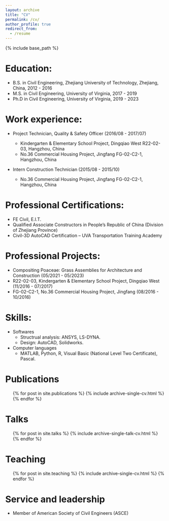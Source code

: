 ```yaml
---
layout: archive
title: "CV"
permalink: /cv/
author_profile: true
redirect_from:
  - /resume
---
```


{% include base_path %}

Education:
======
* B.S. in Civil Engineering, Zhejiang University of Technology, Zhejiang, China, 2012 - 2016
* M.S. in Civil Engineering, University of Virginia, 2017 - 2019
* Ph.D in Civil Engineering, University of Virginia, 2019 - 2023

Work experience:
======
* Project Technician, Quality & Safety Officer (2016/08 - 2017/07)
  * Kindergarten & Elementary School Project, Dingqiao West R22-02-03, Hangzhou, China
  * No.36 Commercial Housing Project, Jingfang FG-02-C2-1, Hangzhou, China

* Intern Construction Technician (2015/08 - 2015/10)
  * No.36 Commercial Housing Project, Jingfang FG-02-C2-1, Hangzhou, China
  
Professional Certifications:
======
* FE Civil, E.I.T.
* Qualified Associate Constructors in People’s Republic of China (Division of Zhejiang Province)
* Civil-3D AutoCAD Certification – UVA Transportation Training Academy

Professional Projects:
======
* Compositing Poaceae: Grass Assemblies for Architecture and Construction (05/2021 - 05/2023)
* R22-02-03, Kindergarten & Elementary School Project, Dingqiao West (11/2016 - 07/2017)
* FG-02-C2-1, No.36 Commercial Housing Project, Jingfang (08/2016 - 10/2016)

Skills:
======
* Softwares
  * Structrual analysis: ANSYS, LS-DYNA.
  * Design: AutoCAD, Solidworks.
* Computer languages
  * MATLAB, Python, R, Visual Basic (National Level Two Certificate), Pascal.

Publications
======
  <ul>{% for post in site.publications %}
    {% include archive-single-cv.html %}
  {% endfor %}</ul>
  
Talks
======
  <ul>{% for post in site.talks %}
    {% include archive-single-talk-cv.html %}
  {% endfor %}</ul>
  
Teaching
======
  <ul>{% for post in site.teaching %}
    {% include archive-single-cv.html %}
  {% endfor %}</ul>
  
Service and leadership
======
* Member of American Society of Civil Engineers (ASCE)

